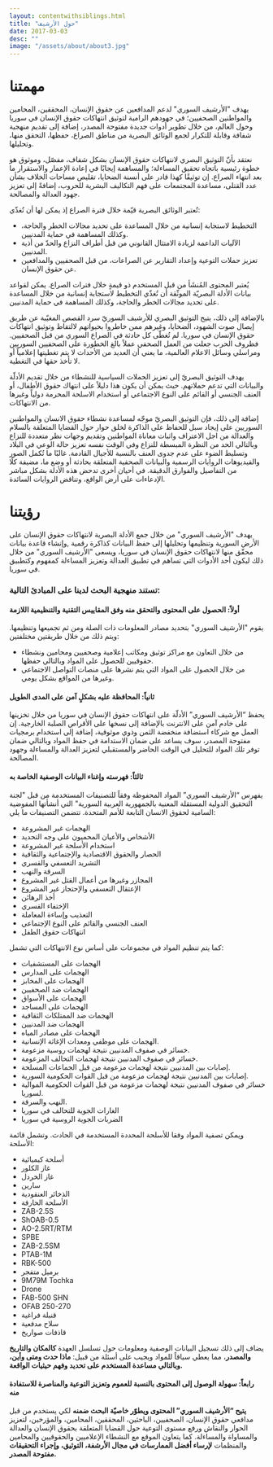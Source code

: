 ```yaml
---
layout: contentwithsiblings.html
title: "حول الأرشيف"
date: 2017-03-03
desc: ""
image: "/assets/about/about3.jpg"
---
```

# مهمتنا

يهدف "الأرشيف السوري" لدعم المدافعين عن حقوق الإنسان، المحققين، المحامين والمواطنين الصحفيين؛ في جهودهم الرامية لتوثيق انتهاكات حقوق الإنسان في سوريا وحول العالم، من خلال تطوير أدوات جديدة مفتوحة المصدر، إضافة إلى تقديم منهجية شفافة وقابلة للتكرار لجمع الوثائق البصرية من مناطق الصراع، حفظها، التحقق منها، وتحليلها.

نعتقد بأنّ التوثيق البصري لانتهاكات حقوق الإنسان بشكل شفاف، مفصّل، وموثوق هو خطوة رئيسية باتجاه تحقيق المساءلة؛ والمساهمة إيجابًا في إعادة الإعمار والاستقرار ما بعد انتهاء الصراع. إن توثيقًا كهذا قادر على أنسنة الضحايا، تقليص مساحات الخلاف بشأن عدد القتلى، مساعدة المجتمعات على فهم التكاليف البشرية للحروب،  إضافةً إلى تعزيز جهود العدالة والمصالحة.

تُعتبر الوثائق البصرية قيّمة خلال فترة الصراع إذ يمكن لها أن تُغذّي:

- التخطيط لاستجابة إنسانية من خلال المساعدة على تحديد مجالات الخطر والحاجة، وكذلك المساهمة في حماية المدنيين.
- الآليات الداعمة لزيادة الامتثال القانوني من قبل أطراف النزاع والحدّ من أذية المدنيين.
- تعزيز حملات التوعية وإعداد التقارير عن الصراعات، من قبل الصحفيين والمدافعين عن حقوق الإنسان.

يُعتبر المحتوى المُنشَأ من قبل المستخدم ذو قيمةٍ خلال فترات الصراع. يمكن لقواعد بيانات الأدلة البصريّة الموثّقة أن تُغذّي التخطيط لاستجابة إنسانية من خلال المساعدة على تحديد مجالات الخطر والحاجة، وكذلك المساهمة في حماية المدنيين.

بالإضافة إلى ذلك، يتيح التوثيق البصري للأرشيف السوريّ سرد القصص المغيّبة عن طريق إيصال صوت الشهود، الضحايا، وغيرهم ممن خاطروا بحيواتهم لالتقاط وتوثيق انتهاكات حقوق الإنسان في سوريا. لم تُغطّى كل حادثة في الصراع السوري من قبل الصحفيين. فظروف الحرب جعلت من العمل الصحفي عملاً بالغ الخطورة على الصحفيين السوريين ومراسلي وسائل الاعلام العالمية، ما يعني أن العديد من الأحداث لا يتم تغطيتها إعلامياً أو لا تأخذ حقها في التغطية.

يهدف التوثيق البصريّ إلى تعزيز الحملات السياسية للنشطاء من خلال تقديم الأدلّة والبيانات التي تدعم حملاتهم. حيث يمكن أن يكون هذا دليلاً على انتهاك حقوق الأطفال، أو العنف الجنسي أو القائم على النوع الاجتماعي أو استخدام الاسلحة المحرمة دولياً وغيرها من الانتهاكات.

إضافة إلى ذلك، فإن التوثيق البصريّ موجّه لمساعدة نشطاء حقوق الانسان والمواطنين السوريين على إيجاد سبل للحفاظ على الذاكرة لخلق حوار حول القضايا المتعلقة بالسلام والعدالة من اجل الاعتراف واثبات معاناة المواطنين وتقديم وجهات نظر متعددة للنزاع وبالتالي الحد من النظرة المبسطة للنزاع وفي الوقت نفسه تعزيز حالة الوعي في البلاد وتسليط الضوء على عدم جدوى العنف بالنسبة للأجيال القادمة. غالبًا ما تُكمل الصور والفيديوهات الروايات الرسمية والبيانات الصحفية المتعلقة بحادثة أو وضع ما، مضيفة كلًا من التفاصيل والفوارق الدقيقة. في أحيان أخرى تدحض هذه الأدلة بشكل مباشر الإدعاءات على أرض الواقع، وتناقض الروايات السائدة.

# رؤيتنا

يهدف "الأرشيف السوري" من خلال جمع الأدلة البصرية لانتهاكات حقوق الإنسان على الأرض السورية وتنظيمها وتحليلها إلى حفظ البيانات كذاكرة رقمية ,وإنشاء قاعدة بيانات محقّق منها لانتهاكات حقوق الإنسان في سوريا، ويسعى "الأرشيف السوري" من خلال ذلك ليكون أحد الأدوات التي تساهم في تطبيق العدالة وتعزيز المساءلة كمفهوم وكتطبيق في سوريا.

### تستند منهجية البحث لدينا على المبادئ التالية:

#### أولاً: الحصول على المحتوى والتحقق منه وفق المقاييس التقنية والتنظيمية اللازمة

يقوم "الأرشيف السوري" بتحديد مصادر المعلومات ذات الصلة ومن ثم تجميعها وتنظيمها. ويتم ذلك من خلال طريقتين مختلفتين:

- من خلال التعاون مع مراكز توثيق ومكاتب إعلامية وصحفيين ومحامين ونشطاء حقوقيين للحصول على المواد وبالتالي حفظها.
- من خلال الحصول على المواد التي يتم نشرها على منصات التواصل الاجتماعي وغيرها من المواقع بشكل يومي.

#### ثانياً: المحافظة عليه بشكلٍ آمن على المدى الطويل

يحفظ “الأرشيف السوري” الأدلّة على انتهاكات حقوق الإنسان في سوريا من خلال تخزينها على خادم آمن على الانترنت بالإضافة إلى نسخها على الأقراص الصلبة الخارجية. إن العمل مع شركاء استضافة منخفضة الثمن وذوي موثوقية، إضافة إلى استخدام برمجيات مفتوحة المصدر، سوف يساعد على ضمان الاستدامة في حفظ المواد وبالتالي ضمان توفر تلك المواد للتحليل في الوقت الحاضر والمستقبلي لتعزيز العدالة والمساءلة وجهود المصالحة.

#### ثالثاً: فهرسته وإغناء البيانات الوصفية الخاصة به

يفهرس “الأرشيف السوري” المواد المحفوظة وفقاً للتصنيفات المستخدمة من قبل "لجنة التحقيق الدولية المستقلة المعنية بالجمهورية العربية السورية" التي أنشأتها المفوضية السامية لحقوق الانسان التابعة للأمم المتحدة. تتضمن التصنيفات ما يلي:

- الهجمات غير المشروعة
- الأشخاص والأعيان المحميون على وجه التحديد
- استخدام الأسلحة غير المشروعة
- الحصار والحقوق الاقتصادية والإجتماعية والثقافية
- التشريد التعسفي والقسري
- السرقة والنهب
- المجازر وغيرها من أعمال القتل غير المشروع
- الإعتقال التعسفي والإحتجاز غير المشروع
- أخذ الرهائن
- الإختفاء القسري
- التعذيب وإساءة المعاملة
- العنف الجنسي والقائم على النوع الإجتماعي
- انتهاكات حقوق الطفل

كما يتم تنظيم المواد في مجموعات على أساس نوع الانتهاكات التي تشمل:

- الهجمات على المستشفيات
- الهجمات على المدارس
- الهجمات على المخابز
- الهجمات ضد الصحفيين
- الهجمات على الأسواق
- الهجمات على المساجد
- الهجمات ضد الممتلكات الثقافية
- الهجمات ضد المدنيين
- الهجمات على مصادر المياه
- الهجمات على موظفي ومعدات الإغاثة الإنسانية.
- خسائر في صفوف المدنيين نتيجة لهجمات روسية مزعومة.
- خسائر في صفوف المدنيين نتيجة لهجمات التحالف المزعومة.
- إصابات بين المدنيين نتيجة لهجمات مزعومة من قبل الجماعات المسلحة.
- إصابات بين المدنيين نتيجة لهجمات مزعومة من قبل القوات الحكومية السورية.
- خسائر في صفوف المدنيين نتيجة لهجمات مزعومة من قبل القوات الحكومية الموالية لسوريا.
- النهب والسرقة.
- الغارات الجوية للتحالف في سوريا
- الضربات الجوية الروسية في سوريا

ويمكن تصفية المواد وفقا للأسلحة المحددة المستخدمة في الحادث. وتشمل قائمة الأسلحة:

- أسلحة كيميائية
- غاز الكلور
- غاز الخردل
- سارين
- الذخائر العنقودية
- الأسلحة الحارقة
- ZAB-2.5S
- ShOAB-0.5
- AO-2.5RT/RTM
- SPBE
- ZAB-2.5SM
- PTAB-1M
- RBK-500
- برميل متفجر
- 9M79M Tochka
- Drone
- FAB-500 SHN
- OFAB 250-270
- قنبلة فراغية
- سلاح مدفعية
- قاذفات صواريخ

يضاف إلى ذلك تسجيل البيانات الوصفية ومعلومات حول تسلسل العهدة **كالمكان والتاريخ والمصدر**، مما يعطي سياقاً للمواد ويجيب على أسئلة من قبيل: **ماذا حدث ومتى وأين، وبالتالي مساعدة المستخدم على تحديد وفهم حيثيات الواقعة.**

#### رابعاً: سهولة الوصول إلى المحتوى بالنسبة للعموم وتعزيز التوعية والمناصرة للاستفادة منه

**يتيح “الأرشيف السوري” المحتوى ويطوّر خاصيّة البحث ضمنه** لكي يستخدم من قبل مدافعي حقوق الإنسان، الصحفيين، الباحثين، المحققين، المحامين، والمؤرخين، لتعزيز الحوار والنقاش ورفع مستوى التوعية حول القضايا المتعلقة بحقوق الإنسان والعدالة والمساواة والمساءلة. كما يتعاون الموقع مع النشطاء الإعلاميين والحقوقيين والمحامين والمنظمات **لإرساء أفضل الممارسات في مجال الأرشفة، التوثيق، وإجراء التحقيقات مفتوحة المصدر.**
